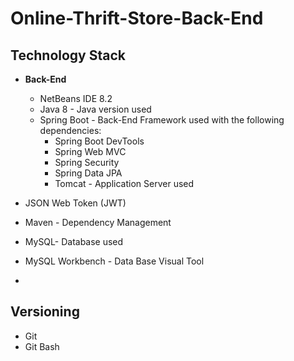 # Online-Thrift-Store-Back-End

## Technology Stack


* **Back-End**
    * NetBeans IDE 8.2
    * Java 8 - Java version used
    * Spring Boot - Back-End Framework used with the following dependencies:
      * Spring Boot DevTools
      * Spring Web MVC
      * Spring Security
      * Spring Data JPA
      * Tomcat - Application Server used
  
* JSON Web Token (JWT)

* Maven - Dependency Management

* MySQL- Database used

* MySQL Workbench - Data Base Visual Tool

* 

## Versioning
* Git
* Git Bash